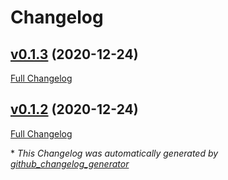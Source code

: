 # Changelog

## [v0.1.3](https://github.com/clszzyh/battle_city/tree/v0.1.3) (2020-12-24)

[Full Changelog](https://github.com/clszzyh/battle_city/compare/v0.1.2...v0.1.3)

## [v0.1.2](https://github.com/clszzyh/battle_city/tree/v0.1.2) (2020-12-24)

[Full Changelog](https://github.com/clszzyh/battle_city/compare/0f74c3463e919820872f018fbe230c9567043163...v0.1.2)



\* *This Changelog was automatically generated by [github_changelog_generator](https://github.com/github-changelog-generator/github-changelog-generator)*
